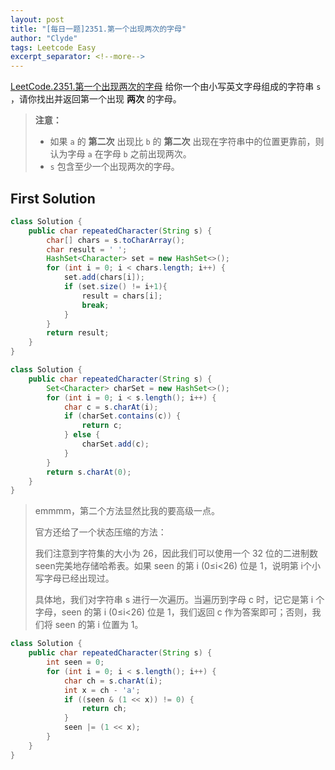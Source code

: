 ```yaml
---
layout: post
title: "[每日一题]2351.第一个出现两次的字母"
author: "Clyde"
tags: Leetcode Easy
excerpt_separator: <!--more-->
---
```


[LeetCode.2351.第一个出现两次的字母](https://leetcode.cn/problems/first-letter-to-appear-twice/)  给你一个由小写英文字母组成的字符串 `s` ，请你找出并返回第一个出现 **两次** 的字母。<!--more-->

> **注意：**
>
> - 如果 `a` 的 **第二次** 出现比 `b` 的 **第二次** 出现在字符串中的位置更靠前，则认为字母 `a` 在字母 `b` 之前出现两次。
>- `s` 包含至少一个出现两次的字母。

## First Solution 

```java
class Solution {
    public char repeatedCharacter(String s) {
        char[] chars = s.toCharArray();
        char result = ' ';
        HashSet<Character> set = new HashSet<>();
        for (int i = 0; i < chars.length; i++) {
            set.add(chars[i]);
            if (set.size() != i+1){
                result = chars[i];
                break;
            }
        }
        return result;
    }
}
```

```java
class Solution {
    public char repeatedCharacter(String s) {
        Set<Character> charSet = new HashSet<>();
        for (int i = 0; i < s.length(); i++) {
            char c = s.charAt(i);
            if (charSet.contains(c)) {
                return c;
            } else {
                charSet.add(c);
            }
        } 
        return s.charAt(0);
    }
}
```


>  emmmm，第二个方法显然比我的要高级一点。
>
>  官方还给了一个状态压缩的方法：
>
>  我们注意到字符集的大小为 26，因此我们可以使用一个 32 位的二进制数 seen完美地存储哈希表。如果 seen 的第 i  (0≤i<26) 位是 1，说明第 i个小写字母已经出现过。
>
>  具体地，我们对字符串 s 进行一次遍历。当遍历到字母 c 时，记它是第 i 个字母，seen 的第 i (0≤i<26) 位是 1，我们返回 c 作为答案即可；否则，我们将 seen 的第 i 位置为 1。
>

```java
class Solution {
    public char repeatedCharacter(String s) {
        int seen = 0;
        for (int i = 0; i < s.length(); i++) {
            char ch = s.charAt(i);
            int x = ch - 'a';
            if ((seen & (1 << x)) != 0) {
                return ch;
            }
            seen |= (1 << x);
        }
    }
}
```
